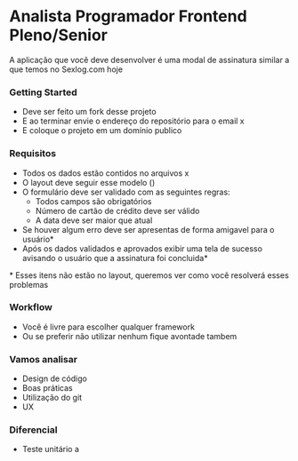 # Analista Programador Frontend Pleno/Senior

A aplicação que você deve desenvolver é uma modal de assinatura similar a que temos no Sexlog.com hoje

### Getting Started

- Deve ser feito um fork desse projeto
- E ao terminar envie o endereço do repositório para o email x
- E coloque o projeto em um domínio publico

### Requisitos

- Todos os dados estão contidos no arquivos x
- O layout deve seguir esse modelo ()
- O formulário deve ser validado com as seguintes regras:
    - Todos campos são obrigatórios
    - Número de cartão de crédito deve ser válido
    - A data deve ser maior que atual
- Se houver algum erro deve ser apresentas de forma amigavel para o usuário*
- Após os dados validados e aprovados exibir uma tela de sucesso avisando o usuário que a assinatura foi concluida*

\* Esses itens não estão no layout, queremos ver como você resolverá esses problemas

### Workflow

- Você é livre para escolher qualquer framework
- Ou se preferir não utilizar nenhum fique avontade tambem

### Vamos analisar

- Design de código
- Boas práticas
- Utilização do git
- UX

### Diferencial

- Teste unitário a
